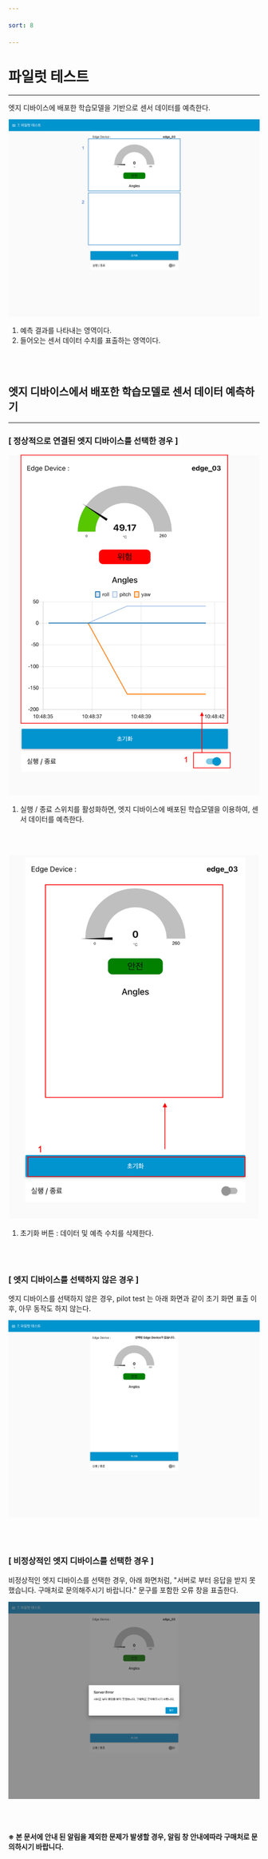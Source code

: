 ```yaml
---

sort: 8

---
```




# 파일럿 테스트

---

엣지 디바이스에 배포한 학습모델을 기반으로 센서 데이터를 예측한다.<br/>

![main](images/9.1.main.png)

1. 예측 결과를 나타내는 영역이다.
2. 들어오는 센서 데이터 수치를 표출하는 영역이다.

<br/><br/>

## 엣지 디바이스에서 배포한 학습모델로 센서 데이터 예측하기

---

### [ 정상적으로 연결된 엣지 디바이스를 선택한 경우 ]

![predict](images/9.2.predict.png)
1. 실행 / 종료 스위치를 활성화하면, 엣지 디바이스에 배포된 학습모델을 이용하여, 센서 데이터를 예측한다.

<br/><br/>

![clear](images/9.3.clear.png)
1. 초기화 버튼 : 데이터 및 예측 수치를 삭제한다.

<br/><br/>

### [ 엣지 디바이스를 선택하지 않은 경우 ]

엣지 디바이스를 선택하지 않은 경우, pilot test 는 아래 화면과 같이 초기 화면 표출 이후, 아무 동작도 하지 않는다.<br/>

![unselecteddeivce](images/9.4.unselecteddeivce.png)

<br/><br/>

### [ 비정상적인 엣지 디바이스를 선택한 경우 ]

비정상적인 엣지 디바이스를 선택한 경우, 아래 화면처럼, "서버로 부터 응답을 받지 못했습니다. 구매처로 문의해주시기 바랍니다." 문구를 포함한 오류 창을 표출한다. <br/>

![invaliddevice](images/9.5.invaliddevice.png)

<br/><br/>

**※ 본 문서에 안내 된 알림을 제외한 문제가 발생할 경우, 알림 창 안내에따라 구매처로 문의하시기 바랍니다.**